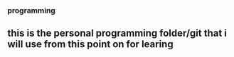 ### programming
## this is the personal programming folder/git that i will use from this point on for learing

